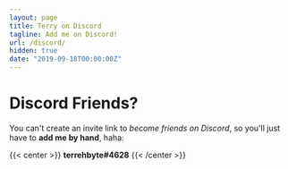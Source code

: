 ```yaml
---
layout: page
title: Terry on Discord
tagline: Add me on Discord!
url: /discord/
hidden: true
date: "2019-09-18T00:00:00Z"
---
```


# Discord Friends?

You can't create an invite link to _become friends on Discord_, so you'll just
have to **add me by hand**, haha:

{{< center >}} **terrehbyte#4628** {{< /center >}}
